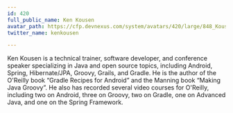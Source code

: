 ```yaml
---
id: 420
full_public_name: Ken Kousen
avatar_path: https://cfp.devnexus.com/system/avatars/420/large/848_Kousen_20110408_052155_medium_sq.jpg?1469900443
twitter_name: kenkousen

---
```

Ken Kousen is a technical trainer, software developer, and conference speaker specializing in Java and open source topics, including Android, Spring, Hibernate/JPA, Groovy, Grails, and Gradle. He is the author of the O'Reilly book “Gradle Recipes for Android” and the Manning book “Making Java Groovy”. He also has recorded several video courses for O'Reilly, including two on Android, three on Groovy, two on Gradle, one on Advanced Java, and one on the Spring Framework.